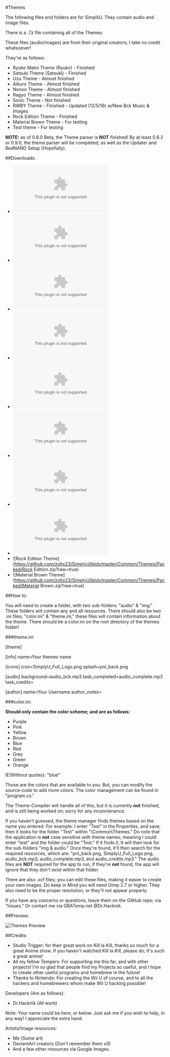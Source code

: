 #Themes

The following files and folders are for SimpliiU.
They contain audio and image files.

There is a .7z file containing all of the Themes. 

These files (audio/images) are from their original creators; I take no credit
whatsoever! 

They're as follows: 

* Ryuko Matoi Theme (Ryuko) - Finished
* Satsuki Theme (Satsuki) - Finished
* Uzu Theme  - Almost finished
* Aikuro Theme - Almost finished 
* Nonon Theme - Almost finished  
* Ragyo Theme - Almost finished
* Sonic Theme - Not finished
* RWBY Theme - Finished - Updated (12/5/16) w/New Bck Music & Images
* Rock Edition Theme - Finished
* Material Brown Theme - For testing 
* Test theme - For testing 

**NOTE:** as of 0.8.0 Beta, the Theme parser is **NOT** finished! 
By at least 0.8.2 or 0.9.0, the theme parser will be completed; as well
as the Updater and RedNAND Setup (Hopefully).

##Downloads: 

* ![Ryuko Matoi Theme - Ryuko](https://github.com/zoltx23/SimplyU/blob/master/Common/Themes/Packed/Ryuko.zip?raw=true) 
* ![Satsuki Theme - Satsuki](https://github.com/zoltx23/SimplyU/blob/master/Common/Themes/Packed/Satsuki.zip?raw=true)  
* ![Uzu Theme](https://github.com/zoltx23/SimplyU/blob/master/Common/Themes/Packed/Uzu.zip?raw=true)
* ![Aikuro Theme](https://github.com/zoltx23/SimplyU/blob/master/Common/Themes/Packed/Aikuro.zip?raw=true) 
* ![Nonon Theme](https://github.com/zoltx23/SimplyU/blob/master/Common/Themes/Packed/Nonon.zip?raw=true) 
* ![Ragyo Theme](https://github.com/zoltx23/SimplyU/blob/master/Common/Themes/Packed/Ragyo.zip?raw=true) 
* ![Sonic Theme](https://github.com/zoltx23/SimplyU/blob/master/Common/Themes/Packed/Sonic.zip?raw=true)
* ![RWBY Theme](https://github.com/zoltx23/SimplyU/blob/master/Common/Themes/Packed/RWBY.zip?raw=true) 
* ![Rock Edition Theme](https://github.com/zoltx23/SimplyU/blob/master/Common/Themes/Packed/Rock Edition.zip?raw=true)
* ![Material Brown Theme](https://github.com/zoltx23/SimplyU/blob/master/Common/Themes/Packed/Material Brown.zip?raw=true) 

##How to: 

You will need to create a folder, with two sub-folders: "audio" & "img." 
These folders will contain any and all resources. 
There should also be two .ini files; "color.ini" & "theme.ini," these files will contain
information about the theme.
There should be a color.ini on the root directory of the themes folder!  

###theme.ini: 

[theme]

[info]
name=Your themes name

[icons]
icon=SimplyU_Full_Logo.png
splash=pnl_back.png

[audio]
background=audio_bck.mp3
task_completed=audio_complete.mp3
task_credits=

[author]
name=Your Username
author_notes=


###color.ini: 

**Should only contain the color scheme; and are as follows:**

* Purple
* Pink
* Yellow
* Brown
* Blue 
* Red
* Grey 
* Green 
* Orange

IE(Without quotes): "blue"


Those are the colors that are available to you. But, you can modify the source-code
to add more colors. The color management can be found in "program.cs." 

The Theme-Compiler will handle all of this, but it is currently **not** finished, and is still
being worked on; sorry for any inconvienance.

If you haven't guessed, the theme manager finds themes based on the name you entered. For example: 
I enter "Test" in the Properties, and save; then it looks for the folder "Test" within "\\Common\\Themes." Do note
that the application is **not** case sensitive with theme names; meaning I could enter "test" and the folder could be "Test."
If it finds it, It will then look for the sub-folders "img & audio." Once they're found, it'll then search
for the required resources, which are: "pnl_back.png, SimplyU_Full_Logo.png, audio_bck.mp3, audio_complete.mp3, and audio_credits.mp3."
The audio files are **NOT** required for the app to run, if they're **not** found, the app will ignore that they
don't exist within that folder.

There are also .xcf files; you can edit these files, making it easier to create your own images. 
Do keep in Mind you will need Gimp 2.7 or higher. They also need to be the proper resolution; or they'll not appear properly.  

If you have any concerns or questions, leave them on the GitHub repo; via "Issues."
Or contact me via GBATemp.net @Dr.Hacknik.  

##Preview: 

![Themes Preview](https://github.com/zoltx23/SimplyU/blob/master/Common/Resources/Images/themes.png?raw=true) 


##Credits:

* Studio Trigger: for their great work on Kill la Kill, thanks so much for a great Anime show.
If you haven't watched Kill la Kill, please do; It's such a great anime! 
* All my fellow Tempers: For supporting me this far, and with other projects! I'm so glad that 
people find my Projects so useful, and I hope to create other useful programs and homebrew in the future!
* Thanks to Nintendo: For creating the Wii U of course, and to all the hackers and homebrewers whom
make Wii U hacking possible!  

Developers (Are as follows): 

* Dr.Hacknik (All work) 

Note: Your name could be here, or below. 
Just ask me if you wish to help, in any way! 
I appreciate the extra hand. 

Artists/Image resources: 

* Me (Some art) 
* DeviantArt creators (Don't remember them x3) 
* And a few other resources via Google Images. 

